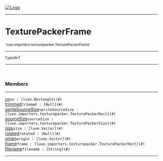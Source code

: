 
[![Logo](../../../../images/logo.png)](../../../../api/index.html)

---



<h1>TexturePackerFrame</h1>
<small>`luxe.importers.texturepacker.TexturePackerFrame`</small>



---

`typedef`

---

&nbsp;
&nbsp;



<h3>Members</h3> <hr/><span class="member apipage">
                <a name="uv"><a class="lift" href="#uv">uv</a></a><code class="signature apipage">uv : [luxe.Rectangle](#)</code><br/></span>
            <span class="small_desc_flat"></span><span class="member apipage">
                <a name="trimmed"><a class="lift" href="#trimmed">trimmed</a></a><code class="signature apipage">trimmed : [Null](#)</code><br/></span>
            <span class="small_desc_flat"></span><span class="member apipage">
                <a name="spriteSourceSize"><a class="lift" href="#spriteSourceSize">spriteSourceSize</a></a><code class="signature apipage">spriteSourceSize : [luxe.importers.texturepacker.TexturePackerRect](#)</code><br/></span>
            <span class="small_desc_flat"></span><span class="member apipage">
                <a name="sourceSize"><a class="lift" href="#sourceSize">sourceSize</a></a><code class="signature apipage">sourceSize : [luxe.importers.texturepacker.TexturePackerSize](#)</code><br/></span>
            <span class="small_desc_flat"></span><span class="member apipage">
                <a name="size"><a class="lift" href="#size">size</a></a><code class="signature apipage">size : [luxe.Vector](#)</code><br/></span>
            <span class="small_desc_flat"></span><span class="member apipage">
                <a name="rotated"><a class="lift" href="#rotated">rotated</a></a><code class="signature apipage">rotated : [Null](#)</code><br/></span>
            <span class="small_desc_flat"></span><span class="member apipage">
                <a name="origin"><a class="lift" href="#origin">origin</a></a><code class="signature apipage">origin : [luxe.Vector](#)</code><br/></span>
            <span class="small_desc_flat"></span><span class="member apipage">
                <a name="frame"><a class="lift" href="#frame">frame</a></a><code class="signature apipage">frame : [luxe.importers.texturepacker.TexturePackerRect](#)</code><br/></span>
            <span class="small_desc_flat"></span><span class="member apipage">
                <a name="filename"><a class="lift" href="#filename">filename</a></a><code class="signature apipage">filename : [String](#)</code><br/></span>
            <span class="small_desc_flat"></span>







---

&nbsp;
&nbsp;
&nbsp;
&nbsp;